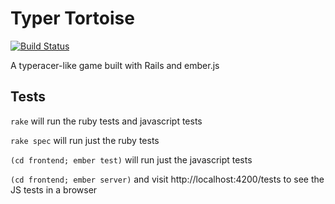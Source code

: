 # Typer Tortoise

[![Build Status](https://travis-ci.org/tjgrathwell/typer_tortoise.svg?branch=master)](http://travis-ci.org/tjgrathwell/typer_tortoise)

A typeracer-like game built with Rails and ember.js

## Tests

`rake` will run the ruby tests and javascript tests

`rake spec` will run just the ruby tests

`(cd frontend; ember test)` will run just the javascript tests

`(cd frontend; ember server)` and visit http://localhost:4200/tests to see the JS tests in a browser